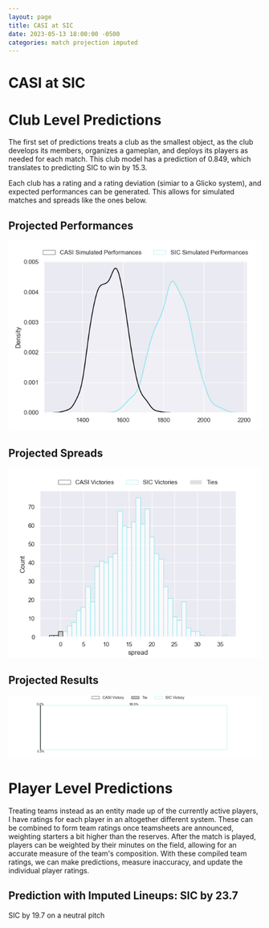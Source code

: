 ```yaml
---  
layout: page  
title: CASI at SIC  
date: 2023-05-13 18:00:00 -0500  
categories: match projection imputed  
---
```

# CASI at SIC

# Club Level Predictions


The first set of predictions treats a club as the smallest object, as the club develops its members, organizes a gameplan, and deploys its players as needed for each match. This club model has a prediction of 0.849, which translates to predicting SIC to win by 15.3.

Each club has a rating and a rating deviation (simiar to a Glicko system), and expected performances can be generated. This allows for simulated matches and spreads like the ones below.
## Projected Performances


![Projected Performances](plots/performances_2023-05-13-SIC-CASI.png)
## Projected Spreads


![Projected Spreads](plots/spreads_2023-05-13-SIC-CASI.png)
## Projected Results


![Projected Results](plots/resultbar_2023-05-13-SIC-CASI.png)
# Player Level Predictions


Treating teams instead as an entity made up of the currently active players, I have ratings for each player in an altogether different system. These can be combined to form team ratings once teamsheets are announced, weighting starters a bit higher than the reserves. After the match is played, players can be weighted by their minutes on the field, allowing for an accurate measure of the team's composition. With these compiled team ratings, we can make predictions, measure inaccuracy, and update the individual player ratings.
## Prediction with Imputed Lineups: SIC by 23.7


SIC by 19.7 on a neutral pitch

